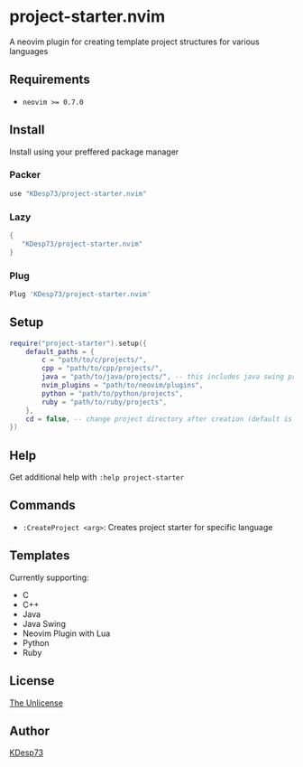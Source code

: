 # project-starter.nvim

A neovim plugin for creating template project structures for various languages

## Requirements

- `neovim >= 0.7.0`

## Install

Install using your preffered package manager

### Packer

```lua
use "KDesp73/project-starter.nvim"
```

### Lazy

```lua
{
   "KDesp73/project-starter.nvim"
}
```

### Plug

```lua
Plug 'KDesp73/project-starter.nvim'
```

## Setup

```lua
require("project-starter").setup({
    default_paths = {
        c = "path/to/c/projects/",
        cpp = "path/to/cpp/projects/",
        java = "path/to/java/projects/", -- this includes java swing projects
        nvim_plugins = "path/to/neovim/plugins",
        python = "path/to/python/projects",
        ruby = "path/to/ruby/projects",
    },
    cd = false, -- change project directory after creation (default is true)
})
```

## Help

Get additional help with `:help project-starter`

## Commands

- `:CreateProject <arg>`: Creates project starter for specific language

## Templates

Currently supporting:

- C
- C++
- Java
- Java Swing
- Neovim Plugin with Lua
- Python
- Ruby

## License

[The Unlicense](https://github.com/KDesp73/project-starter.nvim/blob/main/LICENSE)

## Author

[KDesp73](https://github.com/KDesp73)
